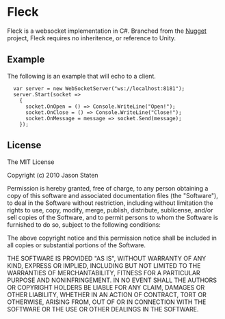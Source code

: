 Fleck
===

Fleck is a websocket implementation in C#. Branched from the [Nugget][nugget]
project, Fleck requires no inheritence, or reference to Unity. 

Example
---

The following is an example that will echo to a client.

      var server = new WebSocketServer("ws://localhost:8181");
      server.Start(socket =>
        {
          socket.OnOpen = () => Console.WriteLine("Open!");
          socket.OnClose = () => Console.WriteLine("Close!");
          socket.OnMessage = message => socket.Send(message);
        });

License
---

The MIT License

Copyright (c) 2010 Jason Staten

Permission is hereby granted, free of charge, to any person obtaining a copy
of this software and associated documentation files (the "Software"), to deal
in the Software without restriction, including without limitation the rights
to use, copy, modify, merge, publish, distribute, sublicense, and/or sell
copies of the Software, and to permit persons to whom the Software is
furnished to do so, subject to the following conditions:

The above copyright notice and this permission notice shall be included in
all copies or substantial portions of the Software.

THE SOFTWARE IS PROVIDED "AS IS", WITHOUT WARRANTY OF ANY KIND, EXPRESS OR
IMPLIED, INCLUDING BUT NOT LIMITED TO THE WARRANTIES OF MERCHANTABILITY,
FITNESS FOR A PARTICULAR PURPOSE AND NONINFRINGEMENT. IN NO EVENT SHALL THE
AUTHORS OR COPYRIGHT HOLDERS BE LIABLE FOR ANY CLAIM, DAMAGES OR OTHER
LIABILITY, WHETHER IN AN ACTION OF CONTRACT, TORT OR OTHERWISE, ARISING FROM,
OUT OF OR IN CONNECTION WITH THE SOFTWARE OR THE USE OR OTHER DEALINGS IN
THE SOFTWARE.



[nugget]: http://nugget.codeplex.com/ 
